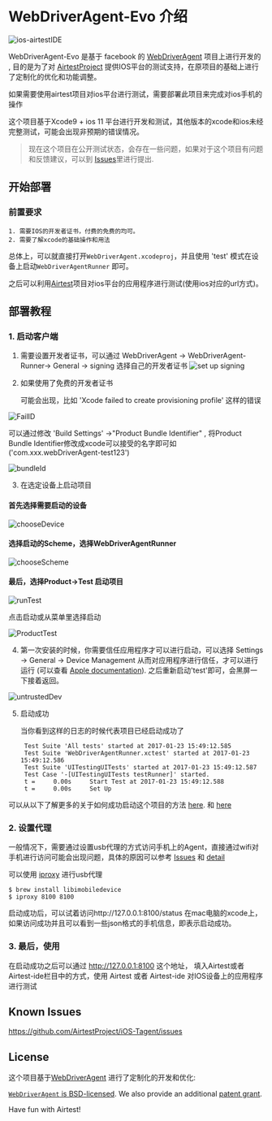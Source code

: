 # WebDriverAgent-Evo 介绍

![ios-airtestIDE](/IntroductionPhoto/ios-airtestIDE.gif "ios-airtestIDE")

WebDriverAgent-Evo 是基于 facebook 的 [WebDriverAgent](https://github.com/facebook/WebDriverAgent) 项目上进行开发的 , 目的是为了对 [AirtestProject](http://airtest.netease.com/) 提供IOS平台的测试支持，在原项目的基础上进行了定制化的优化和功能调整。

如果需要使用airtest项目对ios平台进行测试，需要部署此项目来完成对ios手机的操作

这个项目基于Xcode9 + ios 11 平台进行开发和测试，其他版本的xcode和ios未经完整测试，可能会出现非预期的错误情况。


>现在这个项目在公开测试状态，会存在一些问题，如果对于这个项目有问题和反馈建议，可以到 [Issues](https://github.com/AirtestProject/iOS-Tagent/issues)里进行提出.


## 开始部署

### 前置要求
    1. 需要IOS的开发者证书，付费的免费的均可。
    2. 需要了解xcode的基础操作和用法

总体上，可以就直接打开`WebDriverAgent.xcodeproj`，并且使用 'test' 模式在设备上启动`WebDriverAgentRunner` 即可。

之后可以利用[Airtest](http://airtest.netease.com/)项目对ios平台的应用程序进行测试(使用ios对应的url方式)。


## 部署教程

### 1. 启动客户端

1. 需要设置开发者证书，可以通过  WebDriverAgent -> WebDriverAgent-Runner-> General -> signing 选择自己的开发者证书
![set up signing](/IntroductionPhoto/signing.png "set up signing")


2. 如果使用了免费的开发者证书

    可能会出现，比如 'Xcode failed to create provisioning profile' 这样的错误

![FailID](/IntroductionPhoto/FailID.png "set up id Fail")

可以通过修改 'Build Settings' ->"Product Bundle Identifier" , 将Product Bundle Identifier修改成xcode可以接受的名字即可如('com.xxx.webDriverAgent-test123')

![bundleId](/IntroductionPhoto/bundleId.png "set up bundleId")

3. 在选定设备上启动项目

#### 首先选择需要启动的设备

![chooseDevice](/IntroductionPhoto/chooseDevice.png "chooseDevice")

#### 选择启动的Scheme，选择WebDriverAgentRunner

![chooseScheme](/IntroductionPhoto/chooseScheme.png "chooseScheme")

#### 最后，选择Product->Test 启动项目
![runTest](/IntroductionPhoto/runTest.png "runTest")

点击启动或从菜单里选择启动

![ProductTest](/IntroductionPhoto/ProductTest.jpg "ProductTest")


4. 第一次安装的时候，你需要信任应用程序才可以进行启动，可以选择 Settings -> General -> Device Management 从而对应用程序进行信任，才可以进行运行 (可以查看 [Apple documentation](https://support.apple.com/en-us/HT204460)). 之后重新启动'test'即可，会黑屏一下接着返回。

![untrustedDev](/IntroductionPhoto/untrustedDev.png "untrustedDev")

5. 启动成功

    当你看到这样的日志的时候代表项目已经启动成功了

        Test Suite 'All tests' started at 2017-01-23 15:49:12.585
        Test Suite 'WebDriverAgentRunner.xctest' started at 2017-01-23 15:49:12.586
        Test Suite 'UITestingUITests' started at 2017-01-23 15:49:12.587
        Test Case '-[UITestingUITests testRunner]' started.
        t =     0.00s     Start Test at 2017-01-23 15:49:12.588
        t =     0.00s     Set Up


可以从以下了解更多的关于如何成功启动这个项目的方法 [here](https://github.com/facebook/WebDriverAgent/wiki/Starting-WebDriverAgent).
和 [here](https://github.com/appium/appium/blob/master/docs/en/drivers/ios-xcuitest-real-devices.md)

### 2. 设置代理
一般情况下，需要通过设置usb代理的方式访问手机上的Agent，直接通过wifi对手机进行访问可能会出现问题，具体的原因可以参考 [Issues](https://github.com/facebook/WebDriverAgent/wiki/Common-Issues) 和 [detail](https://github.com/facebook/WebDriverAgent/issues/288)

可以使用 [iproxy](https://github.com/libimobiledevice/libimobiledevice) 进行usb代理

    $ brew install libimobiledevice
    $ iproxy 8100 8100

启动成功后，可以试着访问http://127.0.0.1:8100/status 在mac电脑的xcode上，如果访问成功并且可以看到一些json格式的手机信息，即表示启动成功。


### 3. 最后，使用
在启动成功之后可以通过 http://127.0.0.1:8100 这个地址， 填入Airtest或者Airtest-ide栏目中的方式，使用 Airtest 或者 Airtest-ide 对IOS设备上的应用程序进行测试

## Known Issues

https://github.com/AirtestProject/iOS-Tagent/issues

## License
这个项目基于[WebDriverAgent](https://github.com/facebook/WebDriverAgent) 进行了定制化的开发和优化:


[`WebDriverAgent` is BSD-licensed](LICENSE). We also provide an additional [patent grant](PATENTS).


Have fun with Airtest!
